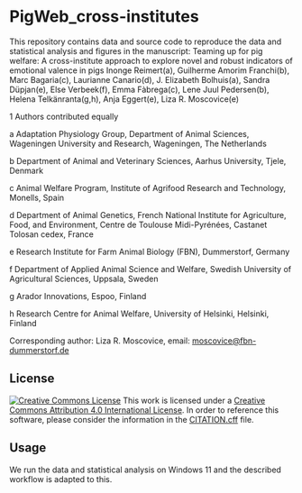 # PigWeb_cross-institutes
This repository contains data and source code to reproduce the data and statistical analysis and figures in the manuscript:
Teaming up for pig welfare: A cross-institute approach to explore novel and robust indicators of emotional valence in pigs
Inonge Reimert(a), Guilherme Amorim Franchi(b), Marc Bagaria(c), Laurianne Canario(d), J. Elizabeth Bolhuis(a), Sandra Düpjan(e), 
Else Verbeek(f), Emma Fàbrega(c), Lene Juul Pedersen(b), Helena Telkänranta(g,h), Anja Eggert(e), Liza R. Moscovice(e)

1 Authors contributed equally

a Adaptation Physiology Group, Department of Animal Sciences, Wageningen University and Research, Wageningen, The Netherlands

b Department of Animal and Veterinary Sciences, Aarhus University, Tjele, Denmark

c Animal Welfare Program, Institute of Agrifood Research and Technology, Monells, Spain

d Department of Animal Genetics, French National Institute for Agriculture, Food, and Environment, Centre de Toulouse Midi-Pyrénées, Castanet Tolosan cedex, France

e Research Institute for Farm Animal Biology (FBN), Dummerstorf, Germany

f Department of Applied Animal Science and Welfare, Swedish University of Agricultural Sciences, Uppsala, Sweden

g Arador Innovations, Espoo, Finland

h Research Centre for Animal Welfare, University of Helsinki, Helsinki, Finland


Corresponding author: Liza R. Moscovice, email: moscovice@fbn-dummerstorf.de


## License
[![Creative Commons License](https://i.creativecommons.org/l/by/4.0/88x31.png)](http://creativecommons.org/licenses/by/4.0/)
This work is licensed under a [Creative Commons Attribution 4.0 International License](http://creativecommons.org/licenses/by/4.0/).
In order to reference this software, please consider the information in the [CITATION.cff](CITATION.cff) file.

## Usage
We run the data and statistical analysis on Windows 11 and the described workflow is adapted to this.
